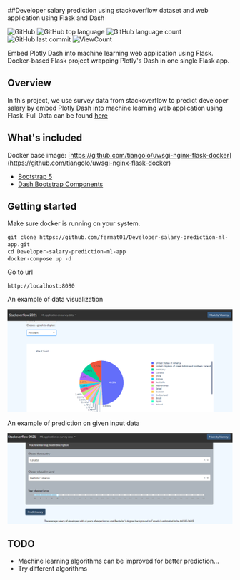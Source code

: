 ##Developer salary prediction using stackoverflow dataset and web application using Flask and Dash

![GitHub](https://img.shields.io/github/license/fermat01/stackoverflow-ml-app?style=flat)
![GitHub top language](https://img.shields.io/github/languages/top/fermat01/stackoverflow-ml-app?style=flat)
![GitHub language count](https://img.shields.io/github/languages/count/fermat01/stackoverflow-ml-app?style=flat)
![GitHub last commit](https://img.shields.io/github/last-commit/fermat01/stackoverflow-ml-app?style=flat)
![ViewCount](https://views.whatilearened.today/views/github/fermat01/stackoverflow-ml-app.svg?cache=remove)

Embed Plotly Dash into machine learning web application using Flask. Docker-based Flask project wrapping Plotly's Dash in one single Flask app.
## Overview



In this project, we use survey data from stackoverflow to predict developer salary by embed Plotly Dash into machine learning web application using Flask.
Full Data can be found [here](https://insights.stackoverflow.com/survey?_ga=2.167195582.1472615767.1671371818-997413825.1670328834) 

## What's included

Docker base image:
[https://github.com/tiangolo/uwsgi-nginx-flask-docker](https://github.com/tiangolo/uwsgi-nginx-flask-docker)

- [Bootstrap 5](https://getbootstrap.com/)
- [Dash Bootstrap Components](https://dash-bootstrap-components.opensource.faculty.ai/)

## Getting started
Make sure docker is running on your system.
```
git clone https://github.com/fermat01/Developer-salary-prediction-ml-app.git
cd Developer-salary-prediction-ml-app
docker-compose up -d
```

Go to url 
```
http://localhost:8080

```

An example of data visualization

<img src="app/static/graphmodel.png"/>

An example of prediction on given input data

<img src="app/static/predmodel.png"/>

## TODO

- Machine learning algorithms can be improved for better prediction...
- Try different algorithms
